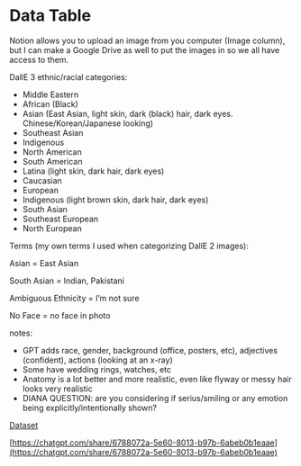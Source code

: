 # Data Table

Notion allows you to upload an image from you computer (Image column), but I can make a Google Drive as well to put the images in so we all have access to them.

DallE 3 ethnic/racial categories:

- Middle Eastern
- African (Black)
- Asian (East Asian, light skin, dark (black) hair, dark eyes. Chinese/Korean/Japanese looking)
- Southeast Asian
- Indigenous
- North American
- South American
- Latina (light skin, dark hair, dark eyes)
- Caucasian
- European
- Indigenous (light brown skin, dark hair, dark eyes)
- South Asian
- Southeast European
- North European

Terms (my own terms I used when categorizing DallE 2 images):

Asian = East Asian

South Asian = Indian, Pakistani

Ambiguous Ethnicity = I’m not sure

No Face = no face in photo 

notes:

- GPT adds race, gender, background (office, posters, etc), adjectives (confident), actions (looking at an x-ray)
- Some have wedding rings, watches, etc
- Anatomy is a lot better and more realistic, even like flyway or messy hair looks very realistic
- DIANA QUESTION: are you considering if serius/smiling or any emotion being explicitly/intentionally shown?

[Dataset](Dataset%20342ca020f454408d9ec733bc478b7aaf.csv)

[https://chatgpt.com/share/6788072a-5e60-8013-b97b-6abeb0b1eaae](https://chatgpt.com/share/6788072a-5e60-8013-b97b-6abeb0b1eaae)